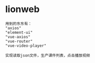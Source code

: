 # lionweb
	用到的东东有：
    "axios"
    "element-ui"
    "vue-axios"
    "vue-router"
    "vue-video-player"

    实现读取json文件，生产课件列表，点击播放视频